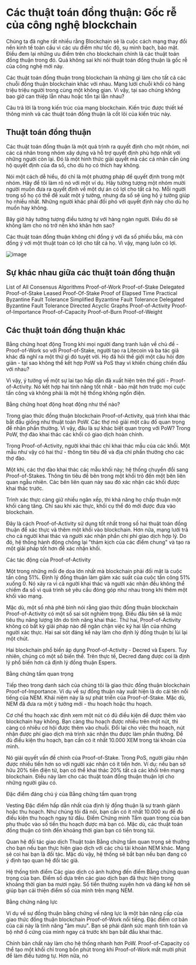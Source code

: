 # Các thuật toán đồng thuận: Gốc rễ của công nghệ blockchain 

Chúng ta đã nghe rất nhiều rằng Blockchain sẽ là cuộc cách mạng thay đổi nền kinh tế toàn cầu vì các ưu điểm như tốc độ, sụ minh bạch, bảo mật. Điều đem lại những ưu điểm trên cho blockchain chính là các thuật toán đồng thuận trong đó. Quả không sai khi nói thuật toán đồng thuận là gốc rễ của công nghệ mới này.

Các thuật toán đồng thuận trong blockchain là những gì làm cho tất cả các chuỗi đồng thuận blockchain khác với nhau. Mạng lưới chuỗi khối có hàng triệu triệu người trong cùng một không gian. Vì vậy, tại sao chúng không bao giờ can thiệp lẫn nhau hoặc tồn tại lẫn nhau?

Câu trả lời là trong kiến trúc của mạng blockchain. Kiến trúc được thiết kế thông minh và các thuật toán đồng thuận là cốt lõi của kiến trúc này.

## Thuật toán đồng thuận

Các thuật toán đồng thuận là một quá trình ra quyết định cho một nhóm, nơi các cá nhân trong nhóm xây dựng và hỗ trợ quyết định phù hợp nhất với những người còn lại. Đó là một hình thức giải quyết mà các cá nhân cần ủng hộ quyết định của đa số, cho dù họ có thích hay không.

Nói một cách dễ hiểu, đó chỉ là một phương pháp để quyết định trong một nhóm. Hãy để tôi làm rõ nó với một ví dụ. Hãy tưởng tượng một nhóm mười người muốn đưa ra quyết định về một dự án có lợi cho tất cả họ. Mỗi người trong số họ có thể đề xuất một ý tưởng, nhưng đa số sẽ ủng hộ ý tưởng giúp họ nhiều nhất. Những người khác phải đối phó với quyết định này cho dù họ muốn hay không.

Bây giờ hãy tưởng tượng điều tương tự với hàng ngàn người. Điều đó sẽ không làm cho nó trở nên khó khăn hơn sao?

Các thuật toán đồng thuận không chỉ đồng ý với đa số phiếu bầu, mà còn đồng ý với một thuật toán có lợi cho tất cả họ. Vì vậy, mạng luôn có lợi.

![image](https://101blockchains.com/wp-content/uploads/2018/08/Different_Consensus_Algorithms.png)

## Sự khác nhau giữa các thuật toán đồng thuận 
List of All Consensus Algorithms
Proof-of-Work
Proof-of-Stake
Delegated Proof-of-Stake
Leased Proof-Of-Stake
Proof of Elapsed Time
Practical Byzantine Fault Tolerance
Simplified Byzantine Fault Tolerance
Delegated Byzantine Fault Tolerance
Directed Acyclic Graphs
Proof-of-Activity
Proof-of-Importance
Proof-of-Capacity
Proof-of-Burn
Proof-of-Weight



## Các thuật toán đồng thuận khác
Bằng chứng hoạt động
Trong khi mọi người đang tranh luận về chủ đề - Proof-of-Work so với Proof-of-Stake, người tạo ra Litecoin và ba tác giả khác đã nghĩ ra một thứ gì đó tuyệt vời. Họ đã hỏi thế giới một câu hỏi đơn giản - tại sao không thể kết hợp PoW và PoS thay vì khiến chúng chiến đấu với nhau?

Vì vậy, ý tưởng về một sự lai tạo hấp dẫn đã xuất hiện trên thế giới - Proof-of-Activity. Nó kết hợp hai tính năng tốt nhất - bảo mật hơn trước mọi cuộc tấn công và không phải là một hệ thống không ngốn điện.

Bằng chứng hoạt động hoạt động như thế nào?

Trong giao thức đồng thuận blockchain Proof-of-Activity, quá trình khai thác bắt đầu giống như thuật toán PoW. Các thợ mỏ giải một câu đố quan trọng để nhận phần thưởng. Vì vậy, đâu là sự khác biệt quan trọng với PoW? Trong PoW, thợ đào khai thác các khối có giao dịch hoàn chỉnh.

Trong Proof-of-Activity, người khai thác chỉ khai thác mẫu của các khối. Một mẫu như vậy có hai thứ - thông tin tiêu đề và địa chỉ phần thưởng cho các thợ đào.

Một khi, các thợ đào khai thác các mẫu khối này; hệ thống chuyển đổi sang Proof-of-Stakes. Thông tin tiêu đề bên trong một khối trỏ đến một bên liên quan ngẫu nhiên. Các bên liên quan này sau đó xác nhận các khối được khai thác trước.

Trình xác thực càng giữ nhiều ngăn xếp, thì khả năng họ chấp thuận một khối càng tăng. Chỉ sau khi xác thực, khối cụ thể đó mới được đưa vào blockchain.

Đây là cách Proof-of-Activity sử dụng tốt nhất trong số hai thuật toán đồng thuận để xác thực và thêm một khối vào blockchain. Hơn nữa, mạng lưới trả cho cả người khai thác và người xác nhận phần chi phí giao dịch hợp lý. Do đó, hệ thống hành động chống lại "thảm kịch của các điểm chung" và tạo ra một giải pháp tốt hơn để xác nhận khối.

Các tác động của Proof-of-Activity

Một trong những mối đe dọa lớn nhất mà blockchain phải đối mặt là cuộc tấn công 51%. Định lý đồng thuận làm giảm xác suất của cuộc tấn công 51% xuống 0. Nó xảy ra vì cả người khai thác và người xác nhận đều không thể chiếm đa số vì quá trình sẽ yêu cầu đóng góp như nhau trong khi thêm một khối vào mạng.

Mặc dù, một số nhà phê bình nói rằng giao thức đồng thuận blockchain Proof-of-Activity có một số sai sót nghiêm trọng. Điều đầu tiên sẽ là mức tiêu thụ năng lượng lớn do tính năng khai thác. Thứ hai, Proof-of-Activity không có bất kỳ giải pháp nào để ngăn chặn việc ký hai lần của những người xác thực. Hai sai sót đáng kể này làm cho định lý đồng thuận bị lùi lại một chút.

Hai blockchain phổ biến áp dụng Proof-of-Activity - Decred và Espers. Tuy nhiên, chúng có một số biến thể. Trên thực tế, Decred đang được coi là định lý phổ biến hơn cả định lý đồng thuận Espers.

Bằng chứng tầm quan trọng

Tiếp theo trong danh sách của chúng tôi là giao thức đồng thuận blockchain Proof-of-Importance. Ví dụ về sự đồng thuận này xuất hiện là do cái tên nổi tiếng của NEM. Khái niệm này là sự phát triển của Proof-of-Stake. Mặc dù, NEM đã đưa ra một ý tưởng mới - thu hoạch hoặc thu hoạch.

Cơ chế thu hoạch xác định xem một nút có đủ điều kiện để được thêm vào blockchain hay không. Bạn càng thu hoạch được nhiều trên một nút, thì càng có nhiều cơ hội được thêm vào chuỗi. Đổi lại cho việc thu hoạch, nút nhận được phí giao dịch mà trình xác nhận thu được làm phần thưởng. Để đủ điều kiện thu hoạch, bạn cần có ít nhất 10.000 XEM trong tài khoản của mình.

Nó giải quyết vấn đề chính của Proof-of-Stake. Trong PoS, người giàu nhận được nhiều tiền hơn so với người xác nhận có ít tiền hơn. Ví dụ: nếu bạn sở hữu 20% tiền điện tử, bạn có thể khai thác 20% tất cả các khối trên mạng blockchain. Điều này làm cho các thuật toán đồng thuận thuận lợi cho những người giàu có.

Đặc điểm đáng chú ý của Bằng chứng tầm quan trọng

Vesting
Đặc điểm hấp dẫn nhất của định lý đồng thuận là sự tranh giành hoặc thu hoạch. Như chúng tôi đã nói, bạn cần có ít nhất 10.000 xu để đủ điều kiện thu hoạch ngay từ đầu. Điểm Chứng minh Tầm quan trọng của bạn phụ thuộc vào số tiền thu hoạch được mà bạn có. Mặc dù, các thuật toán đồng thuận có tính đến khoảng thời gian bạn có tiền trong túi.

Quan hệ đối tác giao dịch
Thuật toán Bằng chứng tầm quan trọng sẽ thưởng cho bạn nếu bạn thực hiện giao dịch với các chủ tài khoản NEM khác. Mạng sẽ coi hai bạn là đối tác. Mặc dù vậy, hệ thống sẽ bắt bạn nếu bạn đang có ý định tạo quan hệ đối tác giả.

Hệ thống tính điểm
Các giao dịch có ảnh hưởng đến điểm Bằng chứng quan trọng của bạn. Điểm số dựa trên các giao dịch bạn đã thực hiện trong khoảng thời gian ba mươi ngày. Số tiền thường xuyên hơn và đáng kể hơn sẽ giúp bạn cải thiện điểm số của mình trên mạng NEM.

Bằng chứng năng lực

Ví dụ về sự đồng thuận bằng chứng về năng lực là một bản nâng cấp của giao thức đồng thuận blockchain Proof-of-Work nổi tiếng. Đặc điểm cơ bản của cái này là tính năng "âm mưu". Bạn sẽ phải dành sức mạnh tính toán và bộ nhớ ổ cứng của mình ngay cả trước khi bạn bắt đầu khai thác.

Chính bản chất này làm cho hệ thống nhanh hơn PoW. Proof-of-Capacity có thể tạo một khối chỉ trong bốn phút trong khi Proof-of-Work mất mười phút để làm điều tương tự. Hơn nữa, nó